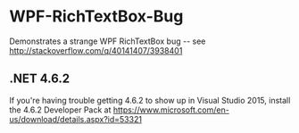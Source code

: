 # WPF-RichTextBox-Bug
Demonstrates a strange WPF RichTextBox bug -- see http://stackoverflow.com/q/40141407/3938401

## .NET 4.6.2
If you're having trouble getting 4.6.2 to show up in Visual Studio 2015, install the 4.6.2 Developer Pack at https://www.microsoft.com/en-us/download/details.aspx?id=53321